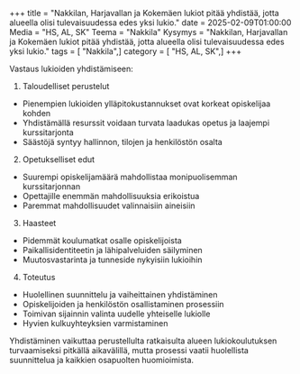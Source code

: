 +++
title = "Nakkilan, Harjavallan ja Kokemäen lukiot pitää yhdistää, jotta alueella olisi tulevaisuudessa edes yksi lukio."
date = 2025-02-09T01:00:00
Media = "HS, AL, SK"
Teema = "Nakkila"
Kysymys = "Nakkilan, Harjavallan ja Kokemäen lukiot pitää yhdistää, jotta alueella olisi tulevaisuudessa edes yksi lukio."
tags = [ "Nakkila",]
category = [ "HS, AL, SK",]
+++

Vastaus lukioiden yhdistämiseen:

1. Taloudelliset perustelut
- Pienempien lukioiden ylläpitokustannukset ovat korkeat opiskelijaa kohden
- Yhdistämällä resurssit voidaan turvata laadukas opetus ja laajempi kurssitarjonta
- Säästöjä syntyy hallinnon, tilojen ja henkilöstön osalta

2. Opetukselliset edut 
- Suurempi opiskelijamäärä mahdollistaa monipuolisemman kurssitarjonnan
- Opettajille enemmän mahdollisuuksia erikoistua
- Paremmat mahdollisuudet valinnaisiin aineisiin

3. Haasteet
- Pidemmät koulumatkat osalle opiskelijoista
- Paikallisidentiteetin ja lähipalveluiden säilyminen
- Muutosvastarinta ja tunneside nykyisiin lukioihin

4. Toteutus
- Huolellinen suunnittelu ja vaiheittainen yhdistäminen
- Opiskelijoiden ja henkilöstön osallistaminen prosessiin
- Toimivan sijainnin valinta uudelle yhteiselle lukiolle
- Hyvien kulkuyhteyksien varmistaminen

Yhdistäminen vaikuttaa perustellulta ratkaisulta alueen lukiokoulutuksen turvaamiseksi pitkällä aikavälillä, mutta prosessi vaatii huolellista suunnittelua ja kaikkien osapuolten huomioimista.